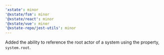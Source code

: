 ```yaml
---
'xstate': minor
'@xstate/fsm': minor
'@xstate/react': minor
'@xstate/vue': minor
'@xstate-repo/jest-utils': minor
---
```


Added the ability to reference the root actor of a system using the property, `system.root`.
